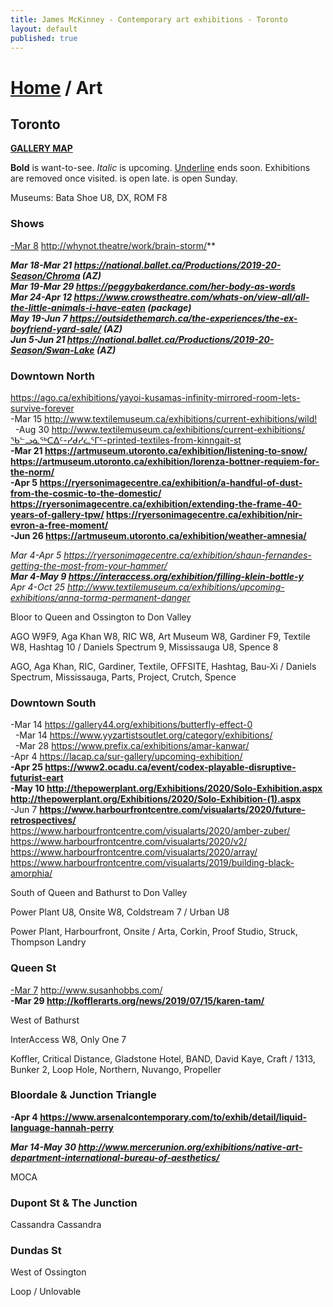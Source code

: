 ```yaml
---
title: James McKinney - Contemporary art exhibitions - Toronto
layout: default
published: true
---
```


# [Home](/) / Art

## Toronto

**[GALLERY MAP](https://www.google.com/maps/d/u/0/edit?mid=1sMiga7vQsqWdqEVQCqHsxjX2jeU)**

<span class="glyphicon glyphicon-info-sign" aria-hidden="true"></span> <strong>Bold</strong> is want-to-see. <em>Italic</em> is upcoming. <u>Underline</u> ends soon. Exhibitions are removed once visited. <span class="glyphicon glyphicon-time" aria-hidden="true"></span> is open late. <span class="glyphicon glyphicon-calendar" aria-hidden="true"></span> is open Sunday.

<span class="glyphicon glyphicon-calendar" aria-hidden="true"></span> <span class="glyphicon glyphicon-time" aria-hidden="true"></span> Museums: Bata Shoe U8, DX, ROM F8

### Shows

<u>-Mar 8</u> <http://whynot.theatre/work/brain-storm/>**  

_**Mar 18-Mar 21 <https://national.ballet.ca/Productions/2019-20-Season/Chroma> (AZ)**_  
_**Mar 19-Mar 29 <https://peggybakerdance.com/her-body-as-words>**_  
_**Mar 24-Apr 12 <https://www.crowstheatre.com/whats-on/view-all/all-the-little-animals-i-have-eaten> (package)**_  
_**May 19-Jun 7 <https://outsidethemarch.ca/the-experiences/the-ex-boyfriend-yard-sale/> (AZ)**_  
_**Jun 5-Jun 21 <https://national.ballet.ca/Productions/2019-20-Season/Swan-Lake> (AZ)**_  

### Downtown North

<https://ago.ca/exhibitions/yayoi-kusamas-infinity-mirrored-room-lets-survive-forever>  
-Mar 15 <http://www.textilemuseum.ca/exhibitions/current-exhibitions/wild!>  
  -Aug 30 <http://www.textilemuseum.ca/exhibitions/current-exhibitions/ᖃᓪᓗᓈᖅᑕᐃᑦ-ᓯᑯᓯᓛᕐᒥᑦ-printed-textiles-from-kinngait-st>  
**-Mar 21 <https://artmuseum.utoronto.ca/exhibition/listening-to-snow/> <https://artmuseum.utoronto.ca/exhibition/lorenza-bottner-requiem-for-the-norm/>**  
**-Apr 5 <https://ryersonimagecentre.ca/exhibition/a-handful-of-dust-from-the-cosmic-to-the-domestic/> <https://ryersonimagecentre.ca/exhibition/extending-the-frame-40-years-of-gallery-tpw/> <https://ryersonimagecentre.ca/exhibition/nir-evron-a-free-moment/>**  
**-Jun 26 <https://artmuseum.utoronto.ca/exhibition/weather-amnesia/>**  

_Mar 4-Apr 5 <https://ryersonimagecentre.ca/exhibition/shaun-fernandes-getting-the-most-from-your-hammer/>_  
_**Mar 4-May 9 <https://interaccess.org/exhibition/filling-klein-bottle-y>**_  
_Apr 4-Oct 25 <http://www.textilemuseum.ca/exhibitions/upcoming-exhibitions/anna-torma-permanent-danger>_  

<span class="glyphicon glyphicon-info-sign" aria-hidden="true"></span> Bloor to Queen and Ossington to Don Valley

<span class="glyphicon glyphicon-time" aria-hidden="true"></span> AGO W9F9, Aga Khan W8, RIC W8, Art Museum W8, Gardiner F9, Textile W8, Hashtag 10 / Daniels Spectrum 9, Mississauga U8, Spence 8

<span class="glyphicon glyphicon-calendar" aria-hidden="true"></span> AGO, Aga Khan, RIC, Gardiner, Textile, OFFSITE, Hashtag, Bau-Xi / Daniels Spectrum, Mississauga, Parts, Project, Crutch, Spence

### Downtown South

-Mar 14 <https://gallery44.org/exhibitions/butterfly-effect-0>  
  -Mar 14 <https://www.yyzartistsoutlet.org/category/exhibitions/>  
  -Mar 28 <https://www.prefix.ca/exhibitions/amar-kanwar/>  
-Apr 4 <https://lacap.ca/sur-gallery/upcoming-exhibition/>  
**-Apr 25 <https://www2.ocadu.ca/event/codex-playable-disruptive-futurist-eart>**  
**-May 10 <http://thepowerplant.org/Exhibitions/2020/Solo-Exhibition.aspx> <http://thepowerplant.org/Exhibitions/2020/Solo-Exhibition-(1).aspx>**  
-Jun 7 **<https://www.harbourfrontcentre.com/visualarts/2020/future-retrospectives/>** <https://www.harbourfrontcentre.com/visualarts/2020/amber-zuber/> <https://www.harbourfrontcentre.com/visualarts/2020/v2/> <https://www.harbourfrontcentre.com/visualarts/2020/array/> <https://www.harbourfrontcentre.com/visualarts/2019/building-black-amorphia/>  

<span class="glyphicon glyphicon-info-sign" aria-hidden="true"></span> South of Queen and Bathurst to Don Valley

<span class="glyphicon glyphicon-time" aria-hidden="true"></span> Power Plant U8, Onsite W8, Coldstream 7 / Urban U8

<span class="glyphicon glyphicon-calendar" aria-hidden="true"></span> Power Plant, Harbourfront, Onsite / Arta, Corkin, Proof Studio, Struck, Thompson Landry

### Queen St

<u>-Mar 7</u> <http://www.susanhobbs.com/>  
**-Mar 29 <http://kofflerarts.org/news/2019/07/15/karen-tam/>**  

<span class="glyphicon glyphicon-info-sign" aria-hidden="true"></span> West of Bathurst

<span class="glyphicon glyphicon-time" aria-hidden="true"></span> InterAccess W8, Only One 7

<span class="glyphicon glyphicon-calendar" aria-hidden="true"></span> Koffler, Critical Distance, Gladstone Hotel, BAND, David Kaye, Craft / 1313, Bunker 2, Loop Hole, Northern, Nuvango, Propeller

### Bloordale & Junction Triangle

**-Apr 4 <https://www.arsenalcontemporary.com/to/exhib/detail/liquid-language-hannah-perry>**  

_**Mar 14-May 30 <http://www.mercerunion.org/exhibitions/native-art-department-international-bureau-of-aesthetics/>**_  

<span class="glyphicon glyphicon-calendar" aria-hidden="true"></span> MOCA

### Dupont St & The Junction

<span class="glyphicon glyphicon-calendar" aria-hidden="true"></span> Cassandra Cassandra

### Dundas St

<span class="glyphicon glyphicon-info-sign" aria-hidden="true"></span> West of Ossington

<span class="glyphicon glyphicon-calendar" aria-hidden="true"></span> Loop / Unlovable
